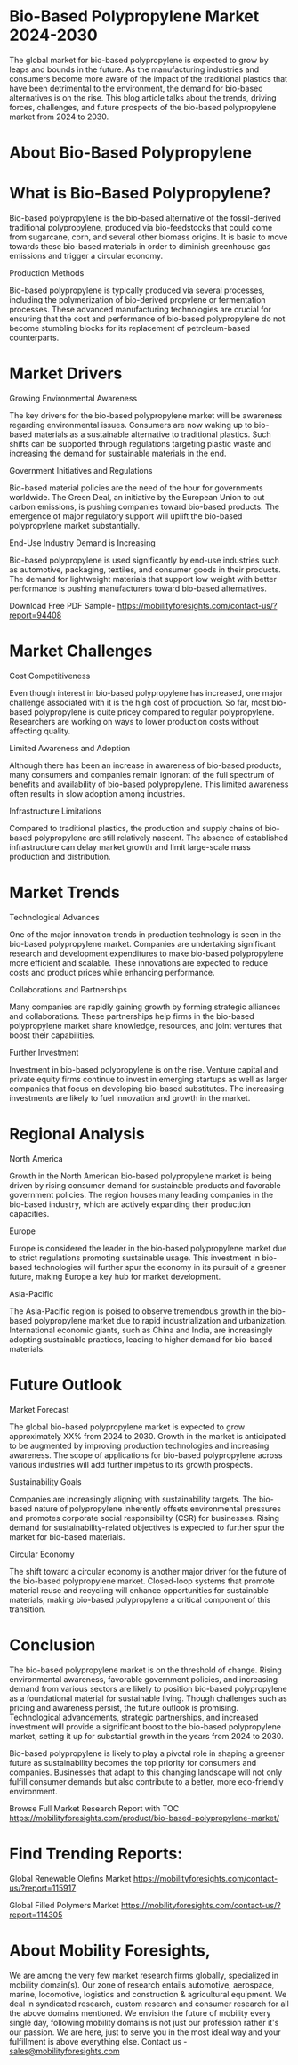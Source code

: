 # Bio-Based Polypropylene Market 2024-2030

The global market for bio-based polypropylene is expected to grow by leaps and bounds in the future. As the manufacturing industries and consumers become more aware of the impact of the traditional plastics that have been detrimental to the environment, the demand for bio-based alternatives is on the rise. This blog article talks about the trends, driving forces, challenges, and future prospects of the bio-based polypropylene market from 2024 to 2030.

# About Bio-Based Polypropylene

# What is Bio-Based Polypropylene?

Bio-based polypropylene is the bio-based alternative of the fossil-derived traditional polypropylene, produced via bio-feedstocks that could come from sugarcane, corn, and several other biomass origins. It is basic to move towards these bio-based materials in order to diminish greenhouse gas emissions and trigger a circular economy.

Production Methods

Bio-based polypropylene is typically produced via several processes, including the polymerization of bio-derived propylene or fermentation processes. These advanced manufacturing technologies are crucial for ensuring that the cost and performance of bio-based polypropylene do not become stumbling blocks for its replacement of petroleum-based counterparts.

# Market Drivers

Growing Environmental Awareness

The key drivers for the bio-based polypropylene market will be awareness regarding environmental issues. Consumers are now waking up to bio-based materials as a sustainable alternative to traditional plastics. Such shifts can be supported through regulations targeting plastic waste and increasing the demand for sustainable materials in the end.

Government Initiatives and Regulations

Bio-based material policies are the need of the hour for governments worldwide. The Green Deal, an initiative by the European Union to cut carbon emissions, is pushing companies toward bio-based products. The emergence of major regulatory support will uplift the bio-based polypropylene market substantially.

End-Use Industry Demand is Increasing

Bio-based polypropylene is used significantly by end-use industries such as automotive, packaging, textiles, and consumer goods in their products. The demand for lightweight materials that support low weight with better performance is pushing manufacturers toward bio-based alternatives.

Download Free PDF Sample- https://mobilityforesights.com/contact-us/?report=94408

# Market Challenges

Cost Competitiveness

Even though interest in bio-based polypropylene has increased, one major challenge associated with it is the high cost of production. So far, most bio-based polypropylene is quite pricey compared to regular polypropylene. Researchers are working on ways to lower production costs without affecting quality.

Limited Awareness and Adoption

Although there has been an increase in awareness of bio-based products, many consumers and companies remain ignorant of the full spectrum of benefits and availability of bio-based polypropylene. This limited awareness often results in slow adoption among industries.

Infrastructure Limitations

Compared to traditional plastics, the production and supply chains of bio-based polypropylene are still relatively nascent. The absence of established infrastructure can delay market growth and limit large-scale mass production and distribution.

# Market Trends

Technological Advances

One of the major innovation trends in production technology is seen in the bio-based polypropylene market. Companies are undertaking significant research and development expenditures to make bio-based polypropylene more efficient and scalable. These innovations are expected to reduce costs and product prices while enhancing performance.

Collaborations and Partnerships

Many companies are rapidly gaining growth by forming strategic alliances and collaborations. These partnerships help firms in the bio-based polypropylene market share knowledge, resources, and joint ventures that boost their capabilities.

Further Investment

Investment in bio-based polypropylene is on the rise. Venture capital and private equity firms continue to invest in emerging startups as well as larger companies that focus on developing bio-based substitutes. The increasing investments are likely to fuel innovation and growth in the market.

# Regional Analysis

North America

Growth in the North American bio-based polypropylene market is being driven by rising consumer demand for sustainable products and favorable government policies. The region houses many leading companies in the bio-based industry, which are actively expanding their production capacities.

Europe

Europe is considered the leader in the bio-based polypropylene market due to strict regulations promoting sustainable usage. This investment in bio-based technologies will further spur the economy in its pursuit of a greener future, making Europe a key hub for market development.

Asia-Pacific

The Asia-Pacific region is poised to observe tremendous growth in the bio-based polypropylene market due to rapid industrialization and urbanization. International economic giants, such as China and India, are increasingly adopting sustainable practices, leading to higher demand for bio-based materials.

# Future Outlook

Market Forecast

The global bio-based polypropylene market is expected to grow approximately XX% from 2024 to 2030. Growth in the market is anticipated to be augmented by improving production technologies and increasing awareness. The scope of applications for bio-based polypropylene across various industries will add further impetus to its growth prospects.

Sustainability Goals

Companies are increasingly aligning with sustainability targets. The bio-based nature of polypropylene inherently offsets environmental pressures and promotes corporate social responsibility (CSR) for businesses. Rising demand for sustainability-related objectives is expected to further spur the market for bio-based materials.

Circular Economy

The shift toward a circular economy is another major driver for the future of the bio-based polypropylene market. Closed-loop systems that promote material reuse and recycling will enhance opportunities for sustainable materials, making bio-based polypropylene a critical component of this transition.

# Conclusion

The bio-based polypropylene market is on the threshold of change. Rising environmental awareness, favorable government policies, and increasing demand from various sectors are likely to position bio-based polypropylene as a foundational material for sustainable living. Though challenges such as pricing and awareness persist, the future outlook is promising. Technological advancements, strategic partnerships, and increased investment will provide a significant boost to the bio-based polypropylene market, setting it up for substantial growth in the years from 2024 to 2030.

Bio-based polypropylene is likely to play a pivotal role in shaping a greener future as sustainability becomes the top priority for consumers and companies. Businesses that adapt to this changing landscape will not only fulfill consumer demands but also contribute to a better, more eco-friendly environment.

Browse Full Market Research Report with TOC https://mobilityforesights.com/product/bio-based-polypropylene-market/

# Find Trending Reports:

Global Renewable Olefins Market https://mobilityforesights.com/contact-us/?report=115917

Global Filled Polymers Market https://mobilityforesights.com/contact-us/?report=114305



# About Mobility Foresights,
We are among the very few market research firms globally, specialized in mobility domain(s). Our zone of research entails automotive, aerospace, marine, locomotive, logistics and construction & agricultural equipment. We deal in syndicated research, custom research and consumer research for all the above domains mentioned.
We envision the future of mobility every single day, following mobility domains is not just our profession rather it's our passion. We are here, just to serve you in the most ideal way and your fulfillment is above everything else. Contact us -  sales@mobilityforesights.com
